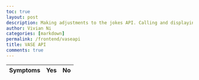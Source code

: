 ```yaml
---
toc: true
layout: post
description: Making adjustments to the jokes API. Calling and displaying information from AWS flask server
author: Vivian Ni
categories: [markdown]
permalink: /frontend/vaseapi
title: VASE API
comments: true
---
```


  <table>
    <thead>
    <tr>
      <th>Symptoms</th>
      <th>Yes</th>
      <th>No</th>
    </tr>
    </thead>
    <tbody id="result">
    </tbody>
  </table>

<!-- Script is layed out in a sequence (without a function) and will execute when page is loaded -->
<script>
const resultContainer = document.getElementById("result");

  const url = "https://vase.nighthawkcodescrums.gq/api/diagnosis/symptoms";

  // prepare fetch GET options
  const options = {
    method: 'GET', // *GET, POST, PUT, DELETE, etc.
    mode: 'cors', // no-cors, *cors, same-origin
    cache: 'default', // *default, no-cache, reload, force-cache, only-if-cached
    credentials: 'omit', // include, *same-origin, omit
    headers: {
      'Content-Type': 'application/json'
      // 'Content-Type': 'application/x-www-form-urlencoded',
    },
  };
  // prepare fetch PUT options, clones with JS Spread Operator (...)
  const put_options = {...options, method: 'PUT'}; // clones and replaces method

  // fetch the API
  fetch(url, options)
    // response is a RESTful "promise" on any successful fetch
    .then(response => {
      // check for response errors
      if (response.status !== 200) {
          error('GET API response failure: ' + response.status);
          return;
      }
      // valid response will have JSON data
      response.json().then(data => {
          console.log(data);
            for (const symptoms of data){
                console.log(symptoms);
            
                const tr = document.createElement("tr");
            
                const symptom_ele = document.createElement("td");
                symptom_ele.innerHTML = symptoms.toString();

                const yes = document.createElement("td");
                
                const no = document.createElement("td");

            // this builds ALL td's (cells) into tr element
                tr.appendChild(symptom_ele);
                resultContainer.appendChild(tr);
            }
 
          })
      })

  // catch fetch errors (ie Nginx ACCESS to server blocked)
  .catch(err => {
    error(err + " " + url);
  });

  // Something went wrong with actions or responses
  function error(err) {
    // log as Error in console
    console.error(err);
    // append error to resultContainer
    const tr = document.createElement("tr");
    const td = document.createElement("td");
    td.innerHTML = err;
    tr.appendChild(td);
    resultContainer.appendChild(tr);
  }

</script>

    